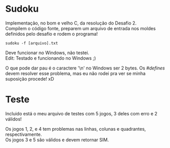 # Sudoku

Implementação, no bom e velho C, da resolução do Desafio 2.  
Compilem o código fonte, preparem um arquivo de entrada nos moldes definidos
pelo desafio e rodem o programa!

    sudoku -f [arquivo].txt

Deve funcionar no Windows, não testei.  
Edit: Testado e funcionando no Windows ;)

O que pode dar pau é o caractere '\n' no Windows ser 2 bytes. Os *\#defines*
devem resolver esse problema, mas eu não rodei pra ver se minha suposição
procede! xD

# Teste

Incluido está o meu arquivo de testes com 5 jogos, 3 deles com erro e 2 válidos!

Os jogos 1, 2, e 4 tem problemas nas linhas, colunas e quadrantes,
respectivamente.  
Os jogos 3 e 5 são válidos e devem retornar SIM.
